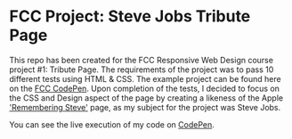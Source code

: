 # FCC Project: Steve Jobs Tribute Page

This repo has been created for the FCC Responsive Web Design course project #1: Tribute Page. The requirements of the project was to pass 10 different tests using HTML & CSS. The example project can be found here on the <a href="https://codepen.io/freeCodeCamp/pen/NNvBQW">FCC CodePen</a>.
Upon completion of the tests, I decided to focus on the CSS and Design aspect of the page by creating a likeness of the Apple <a href="https://www.apple.com/uk/stevejobs/" target="_blank">'Remembering Steve'</a> page, as my subject for the project was Steve Jobs.

You can see the live execution of my code on <a href="https://codepen.io/DanShafi/pen/xxGQEPj" target="_blank">CodePen</a>.
